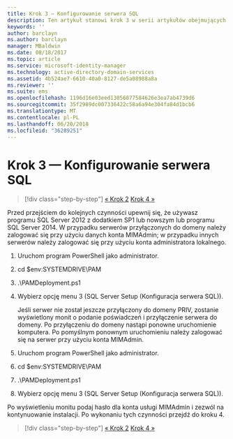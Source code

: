 ```yaml
---
title: Krok 3 — Konfigurowanie serwera SQL
description: Ten artykuł stanowi krok 3 w serii artykułów obejmujących konfigurowanie programu Privileged Identity Manager za pomocą skryptów. Omówiono w nim kroki konfiguracji serwera SQL.
keywords: ''
author: barclayn
ms.author: barclayn
manager: MBaldwin
ms.date: 08/18/2017
ms.topic: article
ms.service: microsoft-identity-manager
ms.technology: active-directory-domain-services
ms.assetid: 4b524ae7-6610-40a0-8127-de5a08988a8a
ms.reviewer: ''
ms.suite: ems
ms.openlocfilehash: 1196d16e03eed13056877584626e3ea7ab4739d6
ms.sourcegitcommit: 35f2989dc007336422c58a6a94e304fa84d1bcb6
ms.translationtype: MT
ms.contentlocale: pl-PL
ms.lasthandoff: 06/20/2018
ms.locfileid: "36289251"
---
```

# <a name="step-3-configuring-sql"></a>Krok 3 — Konfigurowanie serwera SQL

> [!div class="step-by-step"]
> [« Krok 2](sp1-step2-configuring-corp-domain.md)
> [Krok 4 »](sp1-step4-configuring-sharepoint.md)

Przed przejściem do kolejnych czynności upewnij się, że używasz programu SQL Server 2012 z dodatkiem SP1 lub nowszym lub programu SQL Server 2014. W przypadku serwerów przyłączonych do domeny należy zalogować się przy użyciu danych konta MIMAdmin; w przypadku innych serwerów należy zalogować się przy użyciu konta administratora lokalnego.
1. Uruchom program PowerShell jako administrator.
2. cd $env:SYSTEMDRIVE\PAM
3. .\PAMDeployment.ps1
4. Wybierz opcję menu 3 (SQL Server Setup (Konfiguracja serwera SQL)).

   Jeśli serwer nie został jeszcze przyłączony do domeny PRIV, zostanie wyświetlony monit o podanie poświadczeń i przyłączenie serwera do domeny.
   Po przyłączeniu do domeny nastąpi ponowne uruchomienie komputera. Po pomyślnym ponownym uruchomieniu należy zalogować się na serwer przy użyciu konta MIMAdmin.

5. Uruchom program PowerShell jako administrator.
6. cd $env:SYSTEMDRIVE\PAM
7. .\PAMDeployment.ps1
8. Wybierz opcję menu 3 (SQL Server Setup (Konfiguracja serwera SQL)).

Po wyświetleniu monitu podaj hasło dla konta usługi MIMAdmin i zezwól na kontynuowanie instalacji. Po wykonaniu tych czynności przejdź do kroku 4.

> [!div class="step-by-step"]
> [« Krok 2](sp1-step2-configuring-corp-domain.md)
> [Krok 4 »](sp1-step4-configuring-sharepoint.md)
